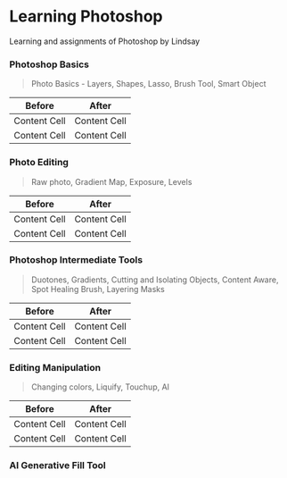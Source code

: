 # Learning Photoshop
Learning and assignments of Photoshop by Lindsay 

### Photoshop Basics
> Photo Basics - Layers, Shapes, Lasso, Brush Tool, Smart Object

Before  |After
------------- | -------------
Content Cell  | Content Cell
Content Cell  | Content Cell


### Photo Editing
> Raw photo, Gradient Map, Exposure, Levels

Before  |After
------------- | -------------
Content Cell  | Content Cell
Content Cell  | Content Cell

### Photoshop Intermediate Tools
> Duotones, Gradients, Cutting and Isolating Objects, Content Aware, Spot Healing Brush, Layering Masks

Before  |After
------------- | -------------
Content Cell  | Content Cell
Content Cell  | Content Cell

### Editing Manipulation
> Changing colors, Liquify, Touchup, AI

Before  |After
------------- | -------------
Content Cell  | Content Cell
Content Cell  | Content Cell

### AI Generative Fill Tool

